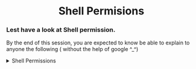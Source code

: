 <h1 align="center"> Shell Permisions </h1>

### Lest have a look at Shell permission. 
By the end of this session, you are expected to know be able to explain to anyone the following ( without the help of google ^_^)

<details>
<summary>Shell Permissions</summary>
<ul>
<li>What do the commands <code>chmod</code>, <code>sudo</code>, <code>su</code>, <code>chown</code>, <code>chgrp</code> do?</li>
<li>Linux file permissions</li>
<li>How to represent each of the three sets of permissions (owner, group, and other) as a single digit</li>
<li>How to change permissions, owner and group of a file</li>
<li>Why can’t a normal user chown a file?</li>
</ul>
</details>

